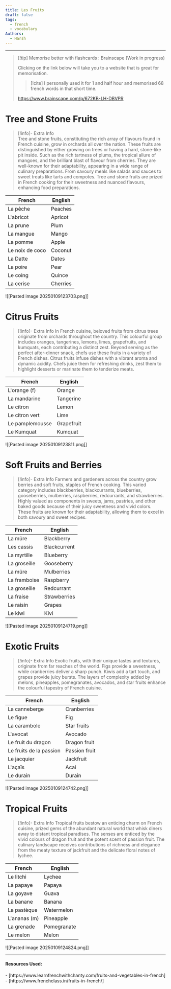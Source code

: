 ```yaml
---
title: Les Fruits
draft: false
tags:
  - french
  - vocabulary
Authors:
  - Harsh
---
```

---

>[!tip] Memorise better with flashcards : Brainscape (Work in progress)
>
>Clicking on the link below will take you to a website that is great for memorisation.
>
>>[!cite] I personally used it for 1 and half hour and memorised 68 french words in that short time.
>
>https://www.brainscape.com/p/672KB-LH-DBVPR 

# Tree and Stone Fruits

>[!info]- Extra Info  
>Tree and stone fruits, constituting the rich array of flavours found in French cuisine, grow in orchards all over the nation. These fruits are distinguished by either growing on trees or having a hard, stone-like pit inside. Such as the rich tartness of plums, the tropical allure of mangoes, and the brilliant blast of flavour from cherries. They are well-known for their adaptability, appearing in a wide range of culinary preparations. From savoury meals like salads and sauces to sweet treats like tarts and compotes. Tree and stone fruits are prized in French cooking for their sweetness and nuanced flavours, enhancing food preparations.

| French          | English  |
| --------------- | -------- |
| La pêche        | Peaches  |
| L'abricot       | Apricot  |
| La prune        | Plum     |
| La mangue       | Mango    |
| La pomme        | Apple    |
| Le noix de coco | Coconut  |
| La Datte        | Dates    |
| La poire        | Pear     |
| Le coing        | Quince   |
| La cerise       | Cherries |

![[Pasted image 20250109123703.png]]

# Citrus Fruits

>[!info]- Extra Info
>In French cuisine, beloved fruits from citrus trees originate from orchards throughout the country. This colourful group includes oranges, tangerines, lemons, limes, grapefruits, and kumquats, each contributing a distinct zest. Beyond serving as the perfect after-dinner snack, chefs use these fruits in a variety of French dishes. Citrus fruits infuse dishes with a vibrant aroma and dynamic acidity. Chefs juice them for refreshing drinks, zest them to highlight desserts or marinate them to tenderize meats.

| French          | English    |
| --------------- | ---------- |
| L'orange (f)    | Orange     |
| La mandarine    | Tangerine  |
| Le citron       | Lemon      |
| Le citron vert  | Lime       |
| Le pamplemousse | Grapefruit |
| Le Kumquat      | Kumquat    |


![[Pasted image 20250109123811.png]]
# Soft Fruits and Berries

>[!info]- Extra Info
>Farmers and gardeners across the country grow berries and soft fruits, staples of French cooking. This varied category includes blackberries, blackcurrants, blueberries, gooseberries, mulberries, raspberries, redcurrants, and strawberries. Highly valued as components in sweets, jams, pastries, and other baked goods because of their juicy sweetness and vivid colors. These fruits are known for their adaptability, allowing them to excel in both savoury and sweet recipes.

| French       | English      |
| ------------ | ------------ |
| La mûre      | Blackberry   |
| Les cassis   | Blackcurrent |
| La myrtille  | Blueberry    |
| La groseille | Gooseberry   |
| La mûre      | Mulberries   |
| La framboise | Raspberry    |
| La groseille | Redcurrant   |
| La fraise    | Strawberries |
| Le raisin    | Grapes       |
| Le kiwi      | Kivi         |


![[Pasted image 20250109124719.png]]


# Exotic Fruits

>[!info]- Extra Info
>Exotic fruits, with their unique tastes and textures, originate from far reaches of the world. Figs provide a sweetness, while cranberries deliver a sharp punch. Kiwis add a tart touch, and grapes provide juicy bursts. The layers of complexity added by melons, pineapples, pomegranates, avocados, and star fruits enhance the colourful tapestry of French cuisine.

| French                              | English   |
| ----------------------------------- | --------------------------- |
| La canneberge                       | Cranberries |
| Le figue                            | Fig          |
| La carambole                        | Star fruits  |
| L'avocat                            | Avocado      |
| Le fruit du dragon                  | Dragon fruit  |
| Le fruits de la passion             | Passion fruit    |
| Le jacquier                         | Jackfruit     |
| L'açaïs                             | Acai       |
| Le durain                           | Durain    |


![[Pasted image 20250109124742.png]]

# Tropical Fruits

>[!info]- Extra Info
>Tropical fruits bestow an enticing charm on French cuisine, prized gems of the abundant natural world that whisk diners away to distant tropical paradises. The senses are enticed by the vivid colours of dragon fruit and the potent scent of passion fruit. The culinary landscape receives contributions of richness and elegance from the meaty texture of jackfruit and the delicate floral notes of lychee.

| French       | English |
| ------------ | -------------------------------- |
| Le litchi    | Lychee                           |
| La papaye    | Papaya                           |
| La goyave    | Guava                            |
| La banane    | Banana                           |
| La pastèque  | Watermelon                       |
| L'ananas (m) | Pineapple                        |
| La grenade   | Pomegranate                      |
| Le melon     | Melon                            |

![[Pasted image 20250109124824.png]]

---
<h4>Resources Used:</h4>
- [https://www.learnfrenchwithchanty.com/fruits-and-vegetables-in-french]
- [https://www.frenchclass.in/fruits-in-french/]